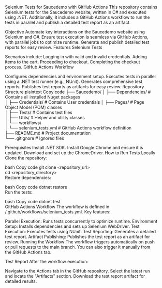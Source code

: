 Selenium Tests for Saucedemo with GitHub Actions
This repository contains Selenium tests for the Saucedemo website, written in C# and executed using .NET. Additionally, it includes a GitHub Actions workflow to run the tests in parallel and publish a detailed test report as an artifact.

Objective
Automate key interactions on the Saucedemo website using Selenium and C#.
Ensure test execution is seamless via GitHub Actions, with parallel jobs to optimize runtime.
Generate and publish detailed test reports for easy review.
Features
Selenium Tests

Scenarios include:
Logging in with valid and invalid credentials.
Adding items to the cart.
Proceeding to checkout.
Completing the checkout process.
GitHub Actions Workflow

Configures dependencies and environment setup.
Executes tests in parallel using a .NET test runner (e.g., NUnit).
Generates comprehensive test reports.
Publishes test reports as artifacts for easy review.
Repository Structure
plaintext
Copy code
├── Saucedemo/
│   ├── Dependencies/         # Contains all installed Nuget packages  
│   ├── Credentials/          # Contains User credentials
│   ├── Pages/                # Page Object Model (POM) classes  
│   ├── Tests/                # Contains test files  
│   ├── Utils/                # Helper and utility classes  
│   └── workflows/  
│       └── selenium_tests.yml # GitHub Actions workflow definition  
├── README.md                 # Project documentation  
└── .gitignore                # Ignored files 

Prerequisites
Install .NET SDK.
Install Google Chrome and ensure it is updated.
Download and set up the ChromeDriver.
How to Run Tests Locally
Clone the repository:

bash
Copy code
git clone <repository_url>  
cd <repository_directory>  
Restore dependencies:

bash
Copy code
dotnet restore  
Run the tests:

bash
Copy code
dotnet test  
GitHub Actions Workflow
The workflow is defined in /.github/workflows/selenium_tests.yml. Key features:

Parallel Execution: Runs tests concurrently to optimize runtime.
Environment Setup: Installs dependencies and sets up Selenium WebDriver.
Test Execution: Executes tests using NUnit.
Test Reporting: Generates a detailed test report.
Artifact Publishing: Publishes the test report as an artifact for review.
Running the Workflow
The workflow triggers automatically on push or pull requests to the main branch. You can also trigger it manually from the GitHub Actions tab.

Test Report
After the workflow execution:

Navigate to the Actions tab in the GitHub repository.
Select the latest run and locate the "Artifacts" section.
Download the test report artifact for detailed results.
